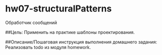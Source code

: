 # hw07-structuralPatterns
Обработчик сообщений

##Цель:
Применить на практике шаблоны проектирования.

##Описание/Пошаговая инструкция выполнения домашнего задания:
Реализовать todo из модуля homework.